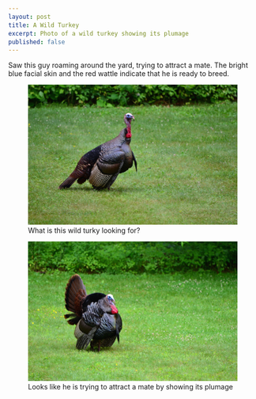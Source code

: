 ```yaml
---
layout: post
title: A Wild Turkey
excerpt: Photo of a wild turkey showing its plumage
published: false
---
```

Saw this guy roaming around the yard, trying to attract a mate. The bright blue facial skin and the red wattle indicate that he is ready to breed.

<figure>
	<img src="/assets/images/photos/wild-turkey.jpg" class="img-responsive" title="A wild turkey" alt="A wild turkey"/>
	<figcaption>What is this wild turky looking for?</figcaption>
</figure>

<figure>
	<img src="/assets/images/photos/wild-turkey-with-plumage.jpg" class="img-responsive" title="A wild turkey showing its plumage" alt="A wild turkey showing its plumage"/>
	<figcaption>Looks like he is trying to attract a mate by showing its plumage</figcaption>
</figure>
